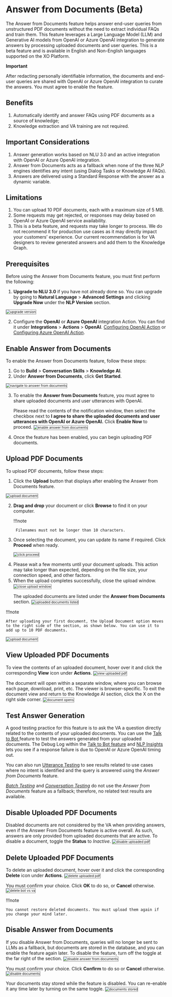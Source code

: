 # Answer from Documents (Beta)

The Answer from Documents feature helps answer end-user queries from unstructured PDF documents without the need to extract individual FAQs and train them. This feature leverages a Large Language Model (LLM) and Generative AI models from OpenAI or Azure OpenAI integration to generate answers by processing uploaded documents and user queries. This is a beta feature and is available in English and Non-English languages supported on the XO Platform.

<div class="admonition warning">
<p class="admonition-title"><b>Important</b></p>
<p>After redacting personally identifiable information, the documents and end-user queries are shared with OpenAI or Azure OpenAI integration to curate the answers. You must agree to enable the feature.</p></div>

## Benefits

1. Automatically identify and answer FAQs using PDF documents as a source of knowledge;
2. Knowledge extraction and VA training are not required.

## Important Considerations

1. Answer generation works based on NLU 3.0 and an active integration with OpenAI or Azure OpenAI integration.
2. Answer from Documents acts as a fallback when none of the three NLP engines identifies any intent (using Dialog Tasks or Knowledge AI FAQs).
3. Answers are delivered using a Standard Response with the answer as a dynamic variable.

## Limitations

1. You can upload 10 PDF documents, each with a maximum size of 5 MB.
2. Some requests may get rejected, or responses may delay based on OpenAI or Azure OpenAI service availability.
3. This is a beta feature, and requests may take longer to process. We do not recommend it for production use cases as it may directly impact your customers’ experience. Our current recommendation is for VA designers to review generated answers and add them to the Knowledge Graph.

## Prerequisites

Before using the Answer from Documents feature, you must first perform the following:

1. **Upgrade to NLU 3.0** if you have not already done so. You can upgrade by going to **Natural Language** > **Advanced Settings** and clicking **Upgrade Now** under the **NLP Version** section.
<img src="../images/upgrade-to-nlu-3.png" alt="upgrade version" title="upgrade version" style="border: 1px solid gray; zoom:75%;">

2. Configure the **OpenAI** or **Azure OpenAI** integration Action. You can find it under **Integrations** > **Actions** > **OpenAI**. [Configuring OpenAI Action](https://developer.kore.ai/integrations/configuring-the-openai-action/) or [Configuring Azure OpenAI Action](https://developer.kore.ai/integrations/configuring-the-azure-openai-action/).


## Enable Answer from Documents

To enable the Answer from Documents feature, follow these steps:

1. Go to **Build** > **Conversation Skills** > **Knowledge AI**.
2. Under **Answer from Documents**, click **Get Started**.
<img src="../images/navigate-to-answer-from-documents.png" alt="navigate to answer from documents" title="navigate to answer from documents" style="border: 1px solid gray; zoom:75%;">

3. To enable the **Answer from Documents** feature, you must agree to share uploaded documents and user utterances with OpenAI. 

    Please read the contents of the notification window, then select the checkbox next to **I agree to share the uploaded documents and user utterances with OpenAI or Azure OpenAI.** Click **Enable Now** to proceed.
    <img src="../images/enable-answer-from-documents.png" alt="enable answer from documents" title="enable answer from documents" style="border: 1px solid gray; zoom:75%;">

4. Once the feature has been enabled, you can begin uploading PDF documents.

## Upload PDF Documents

To upload PDF documents, follow these steps:

1. Click the **Upload** button that displays after enabling the Answer from Documents feature.
<img src="../images/click-upload-for-document.png" alt="upload document" title="upload document" style="border: 1px solid gray; zoom:75%;">

2. **Drag and drop** your document or click **Browse** to find it on your computer. 

    !!!note

        Filenames must not be longer than 10 characters.

<ol start="3"><li>Once selecting the document, you can update its name if required. Click <b>Proceed</b> when ready.

<img src="../images/click-proceed-documents-upload.png" alt="click proceed" title="click proceed" style="border: 1px solid gray; zoom:75%;"></li>
<li>Please wait a few moments until your document uploads. This action may take longer than expected, depending on the file size, your connection speed, and other factors.</li>
<li>When the upload completes successfully, close the upload window.
<img src="../images/close-upload-window.png" alt="close upload window" title="close upload window" style="border: 1px solid gray; zoom:75%;"></li>

The uploaded documents are listed under the <b>Answer from Documents</b> section.
<img src="../images/uploaded-documents-listed.png" alt="uploaded documents listed" title="uploaded documents listed" style="border: 1px solid gray; zoom:75%;"></ol>

!!!note

    After uploading your first document, the Upload Document option moves to the right side of the section, as shown below. You can use it to add up to 10 PDF documents.
    
<img src="../images/upload-document-option.png" alt="upload document" title="upload document" style="border: 1px solid gray; zoom:75%;">

## View Uploaded PDF Documents

To view the contents of an uploaded document, hover over it and click the corresponding **View** icon under **Actions**.
<img src="../images/view-uploaded-pdf.png" alt="view uploaded pdf" title="view uploaded pdf" style="border: 1px solid gray; zoom:75%;">

The document will open within a separate window, where you can browse each page, download, print, etc. The viewer is browser-specific. To exit the document view and return to the Knowledge AI section, click the X on the right side corner.
<img src="../images/document-opens.png" alt="document opens" title="document opens" style="border: 1px solid gray; zoom:75%;">
 
## Test Answer Generation

A good testing practice for this feature is to ask the VA a question directly related to the contents of your uploaded documents. You can use the [Talk to Bot ](https://developer.kore.ai/docs/bots/test-your-bot/talk-to-bot/)feature to test the answers generated from your uploaded documents. The Debug Log within the [Talk to Bot feature](https://developer.kore.ai/docs/bots/test-your-bot/talk-to-bot/#Debug_Log) and [NLP Insights](https://developer.kore.ai/docs/bots/analyzing-your-bot/bot-analysis/#Debug_Log) lets you see if a response failure is due to OpenAI or Azure OpenAI timing out.

You can also run [Utterance Testing](https://developer.kore.ai/docs/bots/test-your-bot/testing-your-bot-with-nlp/#Answer_from_Documents) to see results related to use cases where no intent is identified and the query is answered using the _Answer from Documents_ feature.

_[Batch Testing](https://developer.kore.ai/docs/bots/test-your-bot/batch-testing/batch-testing/)_ and _[Conversation Testing](https://developer.kore.ai/docs/bots/test-your-bot/conversation-testing-landing-page/)_ do not use the _Answer from Documents_ feature as a fallback; therefore, no related test results are available. 

## Disable Uploaded PDF Documents

Disabled documents are not considered by the VA when providing answers, even if the Answer From Documents feature is active overall. As such, answers are only provided from uploaded documents that are active.  To disable a document, toggle the **Status** to _Inactive_.
<img src="../images/disable-uploaded-pdf.png" alt="disable uploaded pdf" title="disable uploaded pdf" style="border: 1px solid gray; zoom:75%;">
 
## Delete Uploaded PDF Documents

To delete an uploaded document, hover over it and click the corresponding **Delete** icon under **Actions**.
<img src="../images/delete-uploaded-pdf.png" alt="delete uploaded pdf" title="delete uploaded pdf" style="border: 1px solid gray; zoom:75%;">

You must confirm your choice. Click **OK** to do so, or **Cancel** otherwise.
<img src="../images/delete-bot-vs-va.png" alt="delete bot vs va" title="delete bot vs va" style="border: 1px solid gray; zoom:75%;">

!!!note

    You cannot restore deleted documents. You must upload them again if you change your mind later.

## Disable Answer from Documents

If you disable Answer from Documents, queries will no longer be sent to LLMs as a fallback, but documents are stored in the database, and you can enable the feature again later. To disable the feature, turn off the toggle at the far right of the section.
<img src="../images/disable-answer-from-documents.png" alt="disable answer from documents" title="disable answer from documents" style="border: 1px solid gray; zoom:75%;">

You must confirm your choice. Click **Confirm** to do so or **Cancel** otherwise.
<img src="../images/disable-documents.png" alt="disable documents" title="disable documents" style="border: 1px solid gray; zoom:75%;">

Your documents stay stored while the feature is disabled. You can re-enable it any time later by turning on the same toggle.
<img src="../images/documents-stored.png" alt="documents stored" title="documents stored" style="border: 1px solid gray; zoom:75%;">


